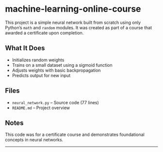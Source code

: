 # machine-learning-online-course

This project is a simple neural network built from scratch using only Python’s `math` and `random` modules. It was created as part of a course that awarded a certificate upon completion.

## What It Does

- Initializes random weights
- Trains on a small dataset using a sigmoid function
- Adjusts weights with basic backpropagation
- Predicts output for new input

## Files

- `neural_network.py` – Source code (77 lines)
- `README.md` – Project overview

## Notes
This code was for a certificate course and demonstrates foundational concepts in neural networks.

---

